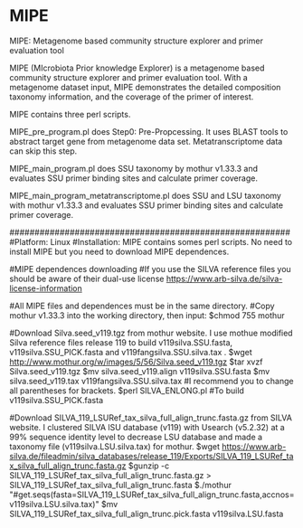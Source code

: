 # MIPE
MIPE: Metagenome based community structure explorer and primer evaluation tool

MIPE (MIcrobiota Prior knowledge Explorer) is a metagenome based community structure explorer and primer evaluation tool. With a metagenome dataset input, MIPE demonstrates the detailed composition taxonomy information, and the coverage of the primer of interest.

MIPE contains three perl scripts.

MIPE_pre_program.pl does Step0: Pre-Propcessing. It uses BLAST tools to abstract target gene from metagenome data set. Metatranscriptome data can skip this step.

MIPE_main_program.pl does SSU taxonomy by mothur v1.33.3 and evaluates SSU primer binding sites and calculate primer coverage.

MIPE_main_program_metatranscriptome.pl does SSU and LSU taxonomy with mothur v1.33.3 and evaluates SSU primer binding sites and calculate primer coverage.

########################################################
#Platform: Linux
#Installation: MIPE contains somes perl scripts. No need to install MIPE but you need to download MIPE dependences.

#MIPE dependences downloading
#If you use the SILVA reference files you should be aware of their dual-use license https://www.arb-silva.de/silva-license-information

#All MIPE files and dependences must be in the same directory.
#Copy mothur v1.33.3 into the working directory, then input: 
$chmod 755 mothur

#Download Silva.seed_v119.tgz from mothur website. I use mothue modified Silva reference files release 119 to build v119silva.SSU.fasta, v119silva.SSU_PICK.fasta and v119fangsilva.SSU.silva.tax .
$wget http://www.mothur.org/w/images/5/56/Silva.seed_v119.tgz
$tar xvzf Silva.seed_v119.tgz
$mv silva.seed_v119.align v119silva.SSU.fasta
$mv silva.seed_v119.tax v119fangsilva.SSU.silva.tax #I recommend you to change all parentheses for brackets.
$perl SILVA_ENLONG.pl #To build v119silva.SSU_PICK.fasta

#Download SILVA_119_LSURef_tax_silva_full_align_trunc.fasta.gz from SILVA website. I clustered SILVA lSU database (v119) with Usearch (v5.2.32) at a 99% sequence identity level to decrease LSU database and made a taxonomy file (v119silva.LSU.silva.tax) for mothur.
$wget https://www.arb-silva.de/fileadmin/silva_databases/release_119/Exports/SILVA_119_LSURef_tax_silva_full_align_trunc.fasta.gz
$gunzip -c SILVA_119_LSURef_tax_silva_full_align_trunc.fasta.gz > SILVA_119_LSURef_tax_silva_full_align_trunc.fasta
$./mothur "#get.seqs(fasta=SILVA_119_LSURef_tax_silva_full_align_trunc.fasta,accnos=v119silva.LSU.silva.tax)" 
$mv SILVA_119_LSURef_tax_silva_full_align_trunc.pick.fasta v119silva.LSU.fasta

